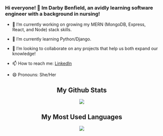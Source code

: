 ### Hi everyone! 👋 Im Darby Benfield, an avidly learning software engineer with a background in nursing!  

- 🔭 I’m currently working on growing my MERN (MongoDB, Express, React, and Node) stack skills. 
- 🌱 I’m currently learning Python/Django. 
- 👯 I’m looking to collaborate on any projects that help us both expand our knowledge!


- 📫 How to reach me: [LinkedIn](https://www.linkedin.com/in/darby-benfield/)
- 😄 Pronouns: She/Her



<div align="center">
    <h2> My Github Stats </h2>
    <a href="#"><img align="center" src="https://github-readme-stats.vercel.app/api?username=dbenfield21&show_icons=true&theme=radical&count_private=true"/>  </a>
</div>

<div align="center">
    <h2> My Most Used Languages </h2>
   <a href="#"><img align="center" src="https://github-readme-stats.vercel.app/api/top-langs/?username=dbenfield21&layout=compact&theme=radical"/></a> 
</div>



